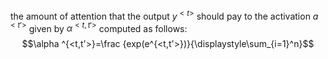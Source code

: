 the amount of attention that the output $y^{<t>}$ should pay to the activation $a^{<t'>}$ given by $\alpha ^{<t,t'>}$ computed as follows:
$$\alpha ^{<t,t'>}=\frac {exp(e^{<t,t'>})}{\displaystyle\sum_{i=1}^n}$$